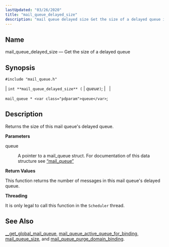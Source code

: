 ```yaml
---
lastUpdated: "03/26/2020"
title: "mail_queue_delayed_size"
description: "mail queue delayed size Get the size of a delayed queue int mail queue delayed size queue mail queue queue Returns the size of this mail queue's delayed queue queue A pointer to a mail queue struct For documentation of this data structure see Section 68 58 mail queue This..."
---
```


<a name="apis.mail_queue_delayed_size"></a> 
## Name

mail_queue_delayed_size — Get the size of a delayed queue

## Synopsis

`#include "mail_queue.h"`

| `int **mail_queue_delayed_size** (` | <var class="pdparam">queue</var>`)`; |   |

`mail_queue * <var class="pdparam">queue</var>`;<a name="idp54573824"></a> 
## Description

Returns the size of this mail queue's delayed queue.

**<a name="idp54575056"></a> Parameters**

<dl class="variablelist">

<dt>queue</dt>

<dd>

A pointer to a mail_queue struct. For documentation of this data structure see [“mail_queue”](/momentum/3/3-api/structs-mail-queue)

</dd>

</dl>

**<a name="idp54578416"></a> Return Values**

This function returns the number of messages in this mail queue's delayed queue.

**<a name="idp54579392"></a> Threading**

It is only legal to call this function in the `Scheduler` thread.

<a name="idp54580944"></a> 
## See Also

[__get_global_mail_queue](/momentum/3/3-api/apis-get-global-mail-queue), [mail_queue_active_queue_for_binding](/momentum/3/3-api/apis-mail-queue-active-queue-for-binding), [mail_queue_size](/momentum/3/3-api/apis-mail-queue-size), and [mail_queue_purge_domain_binding](/momentum/3/3-api/apis-mail-queue-purge-domain-binding).